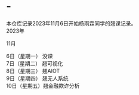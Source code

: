 # -
本仓库记录2023年11月6日开始杨雨霖同学的翘课记录。</br>
2023年

11月

6日（星期一） 没课</br>
7日（星期二） 翘可视化</br>
8日（星期三） 翘AIOT</br>
9日（星期四） 翘无人系统</br>
10日（星期五）翘金融欺诈分析</br>

